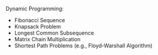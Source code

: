 Dynamic Programming:

- Fibonacci Sequence
- Knapsack Problem
- Longest Common Subsequence
- Matrix Chain Multiplication
- Shortest Path Problems (e.g., Floyd-Warshall Algorithm)
